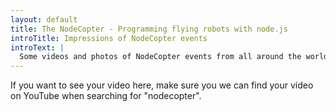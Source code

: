 ```yaml
---
layout: default
title: The NodeCopter - Programming flying robots with node.js
introTitle: Impressions of NodeCopter events
introText: |
  Some videos and photos of NodeCopter events from all around the world
---
```


If you want to see your video here, make sure you we can find your video on
YouTube when searching for "nodecopter".

<div class="js-videos"></div>
